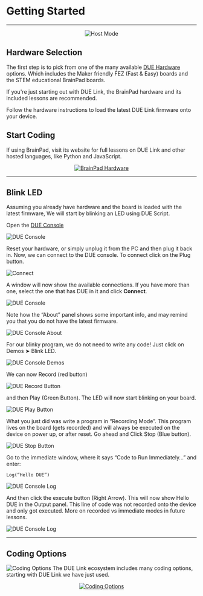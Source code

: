 ﻿# Getting Started

---

<div style="text-align: center;">

![Host Mode](./images/getting-started.png)

</div>

## Hardware Selection

The first step is to pick from one of the many available [DUE Hardware](../hardware/intro.md) options. Which includes the Maker friendly FEZ (Fast & Easy) boards and the STEM educational BrainPad boards.

If you're just starting out with DUE Link, the BrainPad hardware and its included lessons are recommended.


Follow the hardware instructions to load the latest DUE Link firmware onto your device.

## Start Coding

If using BrainPad, visit its website for full lessons on DUE Link and other hosted languages, like Python and JavaScript.

<div style="text-align: center;">

[![BrainPad Hardware](images/btn-brainpad.png)](../hardware/brainpad.md)

</div>

---

## Blink LED

Assuming you already have hardware and the board is loaded with the latest firmware, We will start by blinking an LED using DUE Script.

Open the [DUE Console](https://console.duelink.com/)

![DUE Console](images/due-console.png)


Reset your hardware, or simply unplug it from the PC and then plug it back in. Now, we can connect to the DUE console. To connect click on the Plug button.

![Connect](images/due-connect.png)

A window will now show the available connections. If you have more than one, select the one that has DUE in it and click **Connect**.

![DUE Console](images/console-connect.png)

Note how the “About” panel shows some important info, and may remind you that you do not have the latest firmware.

![DUE Console About](images/console-about.png)

For our blinky program, we do not need to write any code! Just click on Demos ➤ Blink LED.

![DUE Console Demos](images/console-blinkdemo.png)

We can now Record (red button) 

![DUE Record Button](images/due-record.png)

and then Play (Green Button). The LED will now start blinking on your board.

![DUE Play Button](images/due-play.png)

What you just did was write a program in “Recording Mode”. This program lives on the board (gets recorded) and will always be executed on the device on power up, or after reset. Go ahead and Click Stop (Blue button).

![DUE Stop Button](images/due-stop.png)

Go to the immediate window, where it says “Code to Run Immediately…” and enter:
```
Log(“Hello DUE”)
```
![DUE Console Log](images/console-log.png)

And then click the execute button (Right Arrow). This will now show Hello DUE in the Output panel. This line of code was not recorded onto the device and only got executed. More on recorded vs immediate modes in future lessons.

![DUE Console Log](images/console-log-window.png)

---

## Coding Options

![Coding Options](images/coding-options.png)
The DUE Link ecosystem includes many coding options, starting with DUE Link we have just used. 


<div style="text-align: center;">

[![Coding Options](/images/btn-coding-options.png)](../software/coding-options/coding-options.md)

</div>
